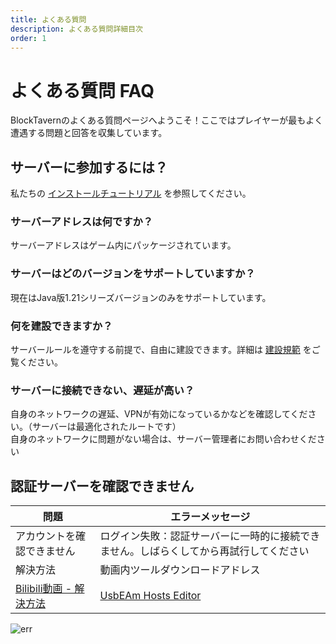 ```yaml
---
title: よくある質問
description: よくある質問詳細目次
order: 1
---
```


# よくある質問 FAQ

BlockTavernのよくある質問ページへようこそ！ここではプレイヤーが最もよく遭遇する問題と回答を収集しています。

## サーバーに参加するには？
私たちの [インストールチュートリアル](/ja-JP/InstallationTutorial/installation-details) を参照してください。


### サーバーアドレスは何ですか？
サーバーアドレスはゲーム内にパッケージされています。

### サーバーはどのバージョンをサポートしていますか？
現在はJava版1.21シリーズバージョンのみをサポートしています。

### 何を建設できますか？
サーバールールを遵守する前提で、自由に建設できます。詳細は [建設規範](/ja-JP/GameplayGuide/server-rules) をご覧ください。

### サーバーに接続できない、遅延が高い？
自身のネットワークの遅延、VPNが有効になっているかなどを確認してください。（サーバーは最適化されたルートです）  
自身のネットワークに問題がない場合は、サーバー管理者にお問い合わせください


## 認証サーバーを確認できません

| 問題  | エラーメッセージ |  
| ----- | --- |
| アカウントを確認できません | ログイン失敗：認証サーバーに一時的に接続できません。しばらくしてから再試行してください | 
| 解決方法 | 動画内ツールダウンロードアドレス  | 
| [Bilibili動画 - 解決方法](https://www.bilibili.com/video/BV16tejetEUH/) | [UsbEAm Hosts Editor](https://www.dogfight360.com/blog/18627/) | |

![err](/assets/FAQ/faq-details/faq-details01.png)


<Contributors />

<GitHistoryInformation />